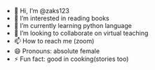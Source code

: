 - 👋 Hi, I’m @zaks123
- 👀 I’m interested in reading books
- 🌱 I’m currently learning python language
- 💞️ I’m looking to collaborate on virtual teaching
- 📫 How to reach me (zoom)
- 😄 Pronouns: absolute female
- ⚡ Fun fact: good in cooking(stories too)

<!---
zaks123/zaks123 is a ✨ special ✨ repository because its `README.md` (this file) appears on your GitHub profile.
You can click the Preview link to take a look at your changes.
--->
